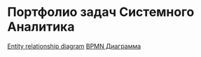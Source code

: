 # Портфолио задач Системного Аналитика
[Entity relationship diagram](https://raw.githubusercontent.com/yagoodchoice/System-analysis-project/a5a911b798e4137fdd6e359c1bf8648bb591386f/Проектирование%20БД%20и%20ERD/ERD.drawio.svg)
[BPMN Диаграмма](https://raw.githubusercontent.com/yagoodchoice/System-analysis-project/827c81dccc7f31df86b6e5be4049f3efbfba8a25/BPMN/BPMN%20Процесса%20покупки%20телефона.svg)

